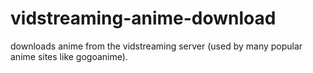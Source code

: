 # vidstreaming-anime-download

downloads anime from the vidstreaming server (used by many popular anime sites like gogoanime).
